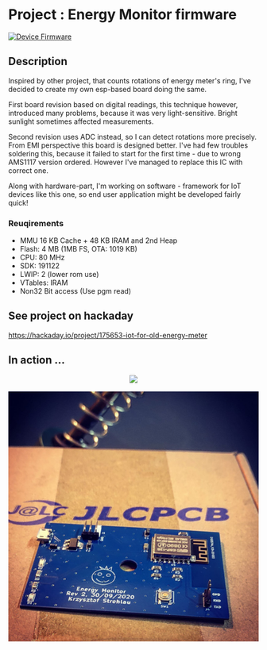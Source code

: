 #  Project : Energy Monitor firmware
[![Device Firmware](https://github.com/cziter15/emon_fw/actions/workflows/main.yml/badge.svg)](https://github.com/cziter15/emon_fw/actions/workflows/main.yml)

## Description

Inspired by other project, that counts rotations of energy meter's ring, I've decided to create my own esp-based board doing the same.

First board revision based on digital readings, this technique however, introduced many problems, because it was very light-sensitive. Bright sunlight sometimes affected measurements.

Second revision uses ADC instead, so I can detect rotations more precisely. From EMI perspective this board is designed better. I've had few troubles soldering this, because it failed to start for the first time - due to wrong AMS1117 version ordered. However I've managed to replace this IC with correct one.

Along with hardware-part, I'm working on software - framework for IoT devices like this one, so end user application might be developed fairly quick!

### Reuqirements
- MMU 16 KB Cache + 48 KB IRAM and 2nd Heap
- Flash: 4 MB (1MB FS, OTA: 1019 KB)
- CPU: 80 MHz
- SDK: 191122
- LWIP: 2 (lower rom use)
- VTables: IRAM
- Non32 Bit access (Use pgm read)

## See project on hackaday
https://hackaday.io/project/175653-iot-for-old-energy-meter

## In action ...

<p align="center">
  <img src="docfiles/device.png">
</p>

<p align="center">
  <img src="docfiles/pcb.jpg">
</p>
